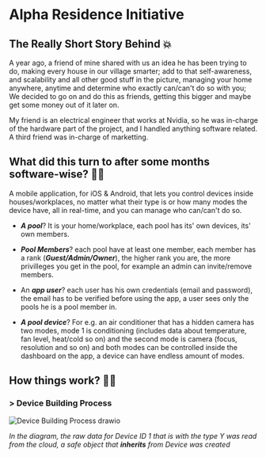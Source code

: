 # Alpha Residence Initiative

## The Really Short Story Behind :boom:

A year ago, a friend of mine shared with us an idea he has been trying to do, making every house in our village smarter; add to that self-awareness, and scalability and all other good stuff in the picture, managing your home anywhere, anytime and determine who exactly can/can't do so with you; We decided to go on and do this as friends, getting this bigger and maybe get some money out of it later on.

My friend is an electrical engineer that works at Nvidia, so he was in-charge of the hardware part of the project, and I handled anything software related. A third friend was in-charge of marketting.

## What did this turn to after some months software-wise? :office_worker:
A mobile application, for iOS & Android, that lets you control devices inside houses/workplaces, no matter what their type is or how many modes the device have, all in real-time, and you can manage who can/can't do so.

* ***A pool***? It is your home/workplace, each pool has its' own devices, its' own members.
+ ***Pool Members***? each pool have at least one member, each member has a rank (***Guest/Admin/Owner***), the higher rank you are, the more privilleges you get in the pool, for example an admin can invite/remove members.
- An ***app user***? each user has his own credentials (email and password), the email has to be verified before using the app, a user sees only the pools he is a pool member in.
* ***A pool device***? For e.g. an air conditioner that has a hidden camera has two modes, mode 1 is conditioning (includes data about temperature, fan level, heat/cold so on) and the second mode is camera (focus, resolution and so on) and both modes can be controlled inside the dashboard on the app, a device can have endless amount of modes.

## How things work? :factory_worker:	

### > Device Building Process

![Device Building Process drawio](https://user-images.githubusercontent.com/26360846/235238391-8d4124b7-3c0f-4f5b-a538-44042f0c4f0b.png)

 *In the diagram, the raw data for Device ID 1 that is with the type Y was read from the cloud, a safe object that **inherits** from Device was created*
 
 
